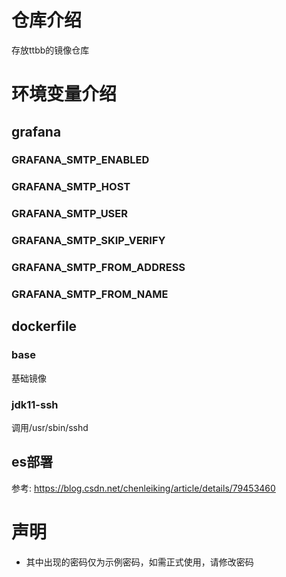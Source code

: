 # 仓库介绍
存放ttbb的镜像仓库

# 环境变量介绍

## grafana
### GRAFANA_SMTP_ENABLED
### GRAFANA_SMTP_HOST
### GRAFANA_SMTP_USER
### GRAFANA_SMTP_SKIP_VERIFY
### GRAFANA_SMTP_FROM_ADDRESS
### GRAFANA_SMTP_FROM_NAME


## dockerfile

### base
基础镜像

### jdk11-ssh
调用/usr/sbin/sshd

## es部署
参考: https://blog.csdn.net/chenleiking/article/details/79453460

# 声明
- 其中出现的密码仅为示例密码，如需正式使用，请修改密码